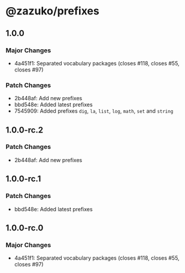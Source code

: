 # @zazuko/prefixes

## 1.0.0

### Major Changes

- 4a451f1: Separated vocabulary packages (closes #118, closes #55, closes #97)

### Patch Changes

- 2b448af: Add new prefixes
- bbd548e: Added latest prefixes
- 7545909: Added prefixes `dig`, `la`, `list`, `log`, `math`, `set` and `string`

## 1.0.0-rc.2

### Patch Changes

- 2b448af: Add new prefixes

## 1.0.0-rc.1

### Patch Changes

- bbd548e: Added latest prefixes

## 1.0.0-rc.0

### Major Changes

- 4a451f1: Separated vocabulary packages (closes #118, closes #55, closes #97)

